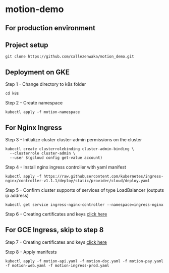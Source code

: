# motion-demo

## For production environment

## Project setup
```
git clone https://github.com/callezenwaka/motion_demo.git
```

## Deployment on GKE
Step 1 - Change directory to k8s folder
```
cd k8s
```

Step 2 - Create namespace
```
kubectl apply -f motion-namespace
```
## For Nginx Ingress
Step 3 - Initialize cluster cluster-admin permissions on the cluster
```
kubectl create clusterrolebinding cluster-admin-binding \
  --clusterrole cluster-admin \
  --user $(gcloud config get-value account)
```

Step 4 - Install nginx ingress controller with yaml manifest
```
kubectl apply -f https://raw.githubusercontent.com/kubernetes/ingress-nginx/controller-v1.1.1/deploy/static/provider/cloud/deploy.yaml
```

Step 5 - Confirm cluster supports of services of type LoadBalancer (outputs ip address)
```
kubectl get service ingress-nginx-controller --namespace=ingress-nginx
```

Step 6 - Creating certificates and keys
[click here](https://cloud.google.com/kubernetes-engine/docs/how-to/ingress-multi-ssl#creating_certificates_and_keys)

## For GCE Ingress, skip to step 8
Step 7 - Creating certificates and keys
[click here](https://cloud.google.com/kubernetes-engine/docs/how-to/ingress-multi-ssl#creating_certificates_and_keys)

Step 8 - Apply manifests
```
kubectl apply -f motion-api.yaml -f motion-doc.yaml -f motion-pay.yaml -f motion-web.yaml -f motion-ingress-prod.yaml
```